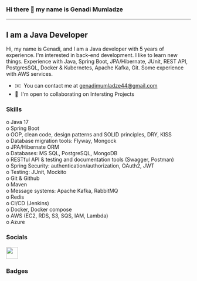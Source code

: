 ### Hi there 👋 my name is Genadi Mumladze

---------------------------

I am a Java Developer
---------------------------
Hi, my name is Genadi, and I am a Java developer with 5 years of experience. I'm interested in back-end development. 
I like to learn new things. Experience with Java, Spring Boot, JPA/Hibernate, JUnit, REST API, PostgresSQL, Docker & Kubernetes, Apache Kafka, Git. Some experience with AWS services. 

* ✉️  You can contact me at [genadimumladze44@gmail.com](mailto:genadimumladze44@gmail.com)
* 🤝  I'm open to collaborating on Intersting Projects

### Skills
o	Java 17 </br>
o	Spring Boot </br>
o	OOP, clean code, design patterns and SOLID principles, DRY, KISS</br>
o	Database migration tools: Flyway, Mongock</br>
o	JPA/Hibernate ORM</br>
o	Databases: MS SQL, PostgreSQL, MongoDB</br>
o	RESTful API & testing and documentation tools (Swagger, Postman)</br>
o	Spring Security: authentication/authorization, OAuth2, JWT</br>
o	Testing: JUnit, Mockito</br>
o	Git & Github</br>
o	Maven</br>
o	Message systems: Apache Kafka, RabbitMQ</br>
o	Redis</br>
o	CI/CD (Jenkins)</br>
o	Docker, Docker compose</br>
o	AWS (EC2, RDS, S3, SQS, IAM, Lambda)</br>
o	Azure</br>

### Socials
<p align="left"> 
<a href="https://www.linkedin.com/in/genadi-mumladze-4aa492170/" target="_blank" rel="noreferrer"><img src="https://raw.githubusercontent.com/danielcranney/readme-generator/main/public/icons/socials/linkedin.svg" width="32" height="32" /></a>
</p>

### Badges
<!--
**genadigeno/genadigeno** is a ✨ _special_ ✨ repository because its `README.md` (this file) appears on your GitHub profile.

Here are some ideas to get you started:

- 🔭 I’m currently working on ...
- 🌱 I’m currently learning ...
- 👯 I’m looking to collaborate on ...
- 🤔 I’m looking for help with ...
- 💬 Ask me about ...
- 📫 How to reach me: ...
- 😄 Pronouns: ...
- ⚡ Fun fact: ...
-->
